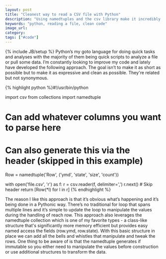 ```yaml
---
layout: post
title: "Cleanest way to read a CSV file with Python"
description: "Using namedtuples and the csv library make it incredibly easy and clean to read a file in Python"
keywords: "python, reading a file, clean code"
image_url:
category:
tags: ["#code"]
---
```

{% include JB/setup %}
Python’s my goto language for doing quick tasks and analyses with the majority of them being quick scripts to analyze a file or pull some data. I’m constantly looking to improve my code and lately have developed the following approach. The goal isn’t to make it as short as possible but to make it as expressive and clean as possible. They're related but not synonymous.

{% highlight python %}#!/usr/bin/python

import csv
from collections import namedtuple

# Can add whatever columns you want to parse here
# Can also generate this via the header (skipped in this example)
Row = namedtuple('Row', ('ymd', 'state', 'size', 'count'))

with open('file.csv', 'r') as f:
    r = csv.reader(f, delimiter=',')
    r.next() # Skip header
    return [Row(*l) for l in r]
{% endhighlight %}

The reason I like this approach is that it’s obvious what’s happening and it’s being done in a Pythonic way. There’s no traditional for loop that spans multiple lines and it’s simple to update the loop to manipulate the values during the handling of reach row. This approach also leverages the namedtuple collection which is one of my favorite types - a class-like structure that's significantly more memory efficient but provides easy named access the fields (row.ymd, row.state). With this basic structure in place we can add all the bells and whistles that manipulate and tweak the rows. One thing to be aware of is that the namedtuple generates if immutable so you either need to manipulate the values before construction or use additional structures to transform the data.

